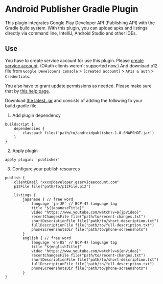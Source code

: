 # Android Publisher Gradle Plugin
This plugin integrates Google Play Developer API (Publishing API) with the Gradle build system. With this plugin, you can upload apks and listings directly via command line, IntelliJ, Android Studio and other IDEs.

## Use

You have to create service account for use this plugin. Please [create service account](https://developers.google.com/android-publisher/getting_started). (OAuth clients weren't supported now.) And download p12 file from `Google Developers Console` > `[created account]` > `APIs & auth` > `Credentials`. 

You also have to grant update permissions as needed. Please make sure that by [this help page](https://support.google.com/googleplay/android-developer/answer/2528691?hl=en).


Download [the latest .jar](https://github.com/sugoi-wada/android-publisher-gradle-plugin/releases) and consists of adding the following to your build.gradle file.

1. Add plugin dependency

```
buildscript {
    dependencies {
        classpath files('path/to/androidpublisher-1.0-SNAPSHOT.jar')
    }
}
```

2.  Apply plugin

```
apply plugin: 'publisher'
```

3.  Configure your publish resources

```
publish {
    clientEmail "xxxx@developer.gserviceaccount.com"
    p12File file("path/to/p12File.p12")

    listings {
        japanese { // free word
            language 'ja-JP' // BCP-47 language tag
            title "${japaneseTitle}"
            video "https://www.youtube.com/watch?v=${jpVideo}"
            recentChangesFile file("path/to/recent-changes.txt")
            shortDescriptionFile file("path/to/short-description.txt")
            fullDescriptionFile file("path/to/full-description.txt")
            phoneScreenshotsDir file("path/to/phone-screenshots")
        }
        english { // free word
            language 'en-US' // BCP-47 language tag
            title "${englishTitle}"
            video "https://www.youtube.com/watch?v=${enVideo}"
            recentChangesFile file("path/to/recent-changes.txt")
            shortDescriptionFile file("path/to/short-description.txt")
            fullDescriptionFile file("path/to/full-description.txt")
            phoneScreenshotsDir file("path/to/phone-screenshots")
        }
}
```
